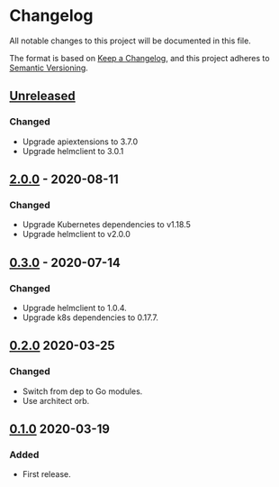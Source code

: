 # Changelog

All notable changes to this project will be documented in this file.

The format is based on [Keep a Changelog](https://keepachangelog.com/en/1.0.0/),
and this project adheres to [Semantic Versioning](https://semver.org/spec/v2.0.0.html).



## [Unreleased]

### Changed

- Upgrade apiextensions to 3.7.0
- Upgrade helmclient to 3.0.1

## [2.0.0] - 2020-08-11

### Changed

- Upgrade Kubernetes dependencies to v1.18.5
- Upgrade helmclient to v2.0.0

## [0.3.0] - 2020-07-14

### Changed

- Upgrade helmclient to 1.0.4.
- Upgrade k8s dependencies to 0.17.7.

## [0.2.0] 2020-03-25

### Changed

- Switch from dep to Go modules.
- Use architect orb.



## [0.1.0] 2020-03-19

### Added

- First release.



[Unreleased]: https://github.com/giantswarm/e2e-harness/compare/v2.0.0...HEAD
[2.0.0]: https://github.com/giantswarm/e2e-harness/compare/v0.3.0...v2.0.0
[0.3.0]: https://github.com/giantswarm/e2e-harness/compare/v0.2.0...v0.3.0
[0.2.0]: https://github.com/giantswarm/e2e-harness/compare/v0.1.0...v0.2.0

[0.1.0]: https://github.com/giantswarm/e2e-harness/releases/tag/v0.1.0
